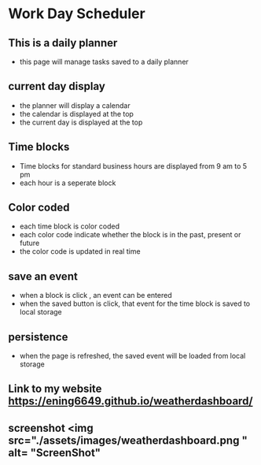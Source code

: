 # Work Day Scheduler
## This is a daily planner 
* this page will manage tasks saved to a daily planner
## current day display
* the planner will display a calendar 
* the calendar is displayed at the top
* the current day is displayed at the top
## Time blocks
* Time blocks for standard business hours are displayed from 9 am to 5 pm
* each hour is a seperate block
## Color coded 
* each time block is color coded 
* each color code indicate whether the block is in the past, present or future
* the color code is updated in real time 
## save an event 
* when a block is click , an event can be entered
* when the saved button is click, that event for the time block is saved to local storage
## persistence
* when the page is refreshed, the saved event will be loaded from local storage
## Link to my website  https://ening6649.github.io/weatherdashboard/
## screenshot  <img src="./assets/images/weatherdashboard.png   " alt= "ScreenShot" 